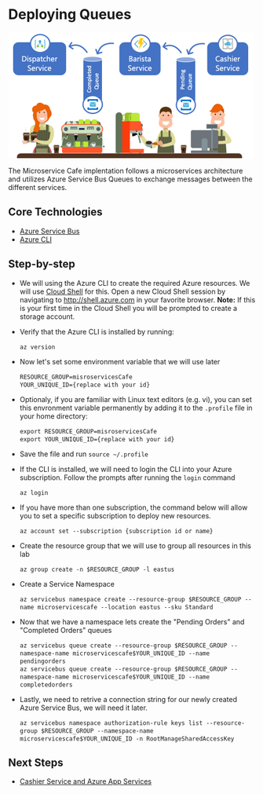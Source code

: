 # Deploying Queues

 <img src="./Images/DeployQueues.png" width="500px"/> 
  
  The Microservice Cafe implentation follows a microservices architecture and utilizes Azure Service Bus Queues to exchange messages between the different services.

## Core Technologies

* <a href="https://docs.microsoft.com/en-us/azure/service-bus-messaging">Azure Service Bus</a>
* <a href="https://docs.microsoft.com/en-us/cli/azure/install-azure-cli?view=azure-cli-latest">Azure CLI</a>
  
## Step-by-step 

* We will using the Azure CLI to create the required Azure resources. We will use [Cloud Shell](shell.azure.com) for this. Open a new Cloud Shell session by navigating to http://shell.azure.com in your favorite browser. **Note:** If this is your first time in the Cloud Shell you will be prompted to create a storage account.
  
* Verify that the Azure CLI is installed by running:
   ```
  az version
  ```
* Now let's set some environment variable that we will use later

  ```
  RESOURCE_GROUP=misroservicesCafe
  YOUR_UNIQUE_ID={replace with your id}
  ```
* Optionaly, if you are familiar with Linux text editors (e.g. vi), you can set this envronment variable permanently by adding it to the `.profile` file in your home directory:
  ```
  export RESOURCE_GROUP=misroservicesCafe
  export YOUR_UNIQUE_ID={replace with your id}
  ```
* Save the file and run `source ~/.profile` 
 
* If the CLI is installed, we will need to login the CLI into your Azure subscription. Follow the prompts after running the `login` command
  ```
  az login
  ```
 * If you have more than one subscription, the command below will allow you to set a specific subscription to deploy new resources.
   ```
   az account set --subscription {subscription id or name}
   ```
* Create the resource group that we will use to group all resources in this lab
  ```
  az group create -n $RESOURCE_GROUP -l eastus
  ```
* Create a Service Namespace
  ```
  az servicebus namespace create --resource-group $RESOURCE_GROUP --name microservicescafe --location eastus --sku Standard
  ```
* Now that we have a namespace lets create the "Pending Orders" and "Completed Orders" queues
  ```
  az servicebus queue create --resource-group $RESOURCE_GROUP --namespace-name microservicescafe$YOUR_UNIQUE_ID --name pendingorders
  az servicebus queue create --resource-group $RESOURCE_GROUP --namespace-name microservicescafe$YOUR_UNIQUE_ID --name completedorders
  ``` 
* Lastly, we need to retrive a connection string for our newly created Azure Service Bus, we will need it later.
  ```
  az servicebus namespace authorization-rule keys list --resource-group $RESOURCE_GROUP --namespace-name microservicescafe$YOUR_UNIQUE_ID -n RootManageSharedAccessKey
  ```

## Next Steps

* <a href="/Labs/CashierService/Readme.md" class="myButton">Cashier Service and Azure App Services</a>
  
